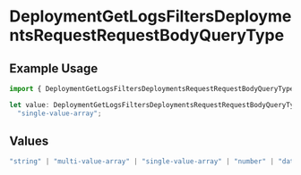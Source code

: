 # DeploymentGetLogsFiltersDeploymentsRequestRequestBodyQueryType

## Example Usage

```typescript
import { DeploymentGetLogsFiltersDeploymentsRequestRequestBodyQueryType } from "@orq-ai/node/models/operations";

let value: DeploymentGetLogsFiltersDeploymentsRequestRequestBodyQueryType =
  "single-value-array";
```

## Values

```typescript
"string" | "multi-value-array" | "single-value-array" | "number" | "date" | "object" | "boolean" | "evaluator"
```